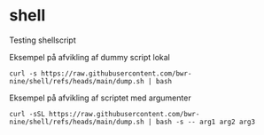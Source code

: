 # shell
Testing shellscript 


Eksempel på afvikling af dummy script lokal
```
curl -s https://raw.githubusercontent.com/bwr-nine/shell/refs/heads/main/dump.sh | bash 
```

Eksempel på afvikling af scriptet med argumenter
```
curl -sSL https://raw.githubusercontent.com/bwr-nine/shell/refs/heads/main/dump.sh | bash -s -- arg1 arg2 arg3
```
